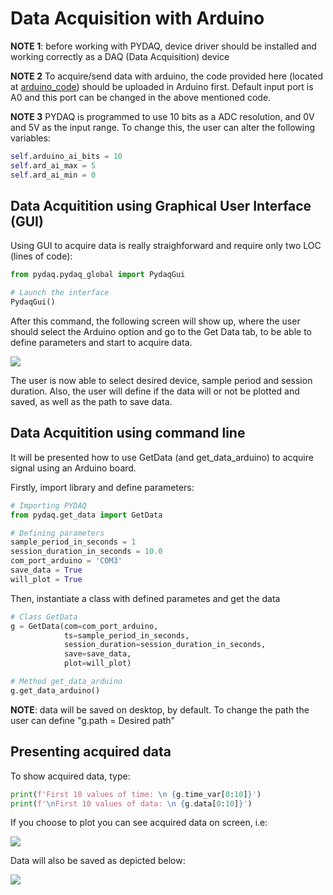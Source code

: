# Data Acquisition with Arduino

**NOTE 1**: before working with PYDAQ, device driver should be installed and working correctly as a DAQ (Data
Acquisition) device

**NOTE 2** To acquire/send data with arduino, the code provided here (located
at [arduino_code](https://github.com/samirmartins/pydaq/tree/main/pydaq/arduino_code))
should be uploaded in Arduino first. Default input port is A0 and this port can be changed in the above mentioned code.

**NOTE 3** PYDAQ is programmed to use 10 bits as a ADC resolution, and 0V and 5V as the input range.
To change this, the user can alter the following variables:

```python
self.arduino_ai_bits = 10
self.ard_ai_max = 5
self.ard_ai_min = 0
```

## Data Acquitition using Graphical User Interface (GUI)

Using GUI to acquire data is really straighforward and require only
two LOC (lines of code):

```python
from pydaq.pydaq_global import PydaqGui

# Launch the interface
PydaqGui()
```

After this command, the following screen will show up, where the
user should select the Arduino option and go to the Get Data tab,
to be able to define parameters and start to acquire data.

![](img/get_data_arduino.png)

The user is now able to select desired device, sample period and session duration. Also,
the user will define if the data will or not be plotted and saved, as well as the path to
save data.

## Data Acquitition using command line

It will be presented how to use GetData (and get_data_arduino) to acquire signal using an Arduino board.

Firstly, import library and define parameters:

```python
# Importing PYDAQ
from pydaq.get_data import GetData

# Defining parameters
sample_period_in_seconds = 1
session_duration_in_seconds = 10.0
com_port_arduino = 'COM3'
save_data = True
will_plot = True
```

Then, instantiate a class with defined parametes and get the data

```python
# Class GetData
g = GetData(com=com_port_arduino,
            ts=sample_period_in_seconds,
            session_duration=session_duration_in_seconds,
            save=save_data,
            plot=will_plot)

# Method get_data_arduino
g.get_data_arduino()
```

**NOTE**: data will be saved on desktop, by default. To change the path the user can define "g.path = Desired path"

## Presenting acquired data

To show acquired data, type:

```python
print(f'First 10 values of time: \n {g.time_var[0:10]}')
print(f'\nFirst 10 values of data: \n {g.data[0:10]}')
```

If you choose to plot you can see acquired data on screen, i.e:

![](img/acquired_data_arduino.png)

Data will also be saved as depicted below:

![](img/data.png)